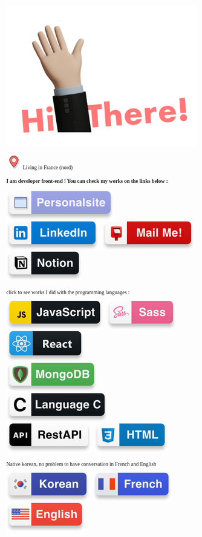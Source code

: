 
<div style="font-family: 'futura'">
<img src="hi-there.svg">
<p ><img src="./icons/location.svg"> Living in France (nord)</p>
<h4 class="title">I am developer front-end ! You can check my works on the links below :</h4>


<div class="section-a">
  <a style="margin-right: 5px" hreh="https://gpq8l8s.github.io/HyebinKim/"><img src="./icons/personal-site.svg"></a>
  <a style="margin-right: 5px" hreh="https://www.linkedin.com/in/hyebin-kim-61b787196/"><img src="./icons/linkedin.svg"></a>
  <a style="margin-right: 5px" hreh="mailto:Hyebin0KIM@gmail.com"><img src="./icons/mail.svg"></a>
  <a style="margin-right: 5px" hreh="https://occipital-scapula-12a.notion.site/Hyebin-Kim-0adec3c683354a36bd5d542afdf313f7"><img src="./icons/notion.svg"></a>
</div>

<div class="section-b" style="margin-bottom: 20px;">
  <p id="works" style="margin-top: 20px;"> click to see works I did with the programming languages :
  <div>
    <a style="margin-right: 5px" href="https://github.com/gpq8l8s/kanap_p5_ocr"> <img src="./icons/js.svg"></a>
    <a style="margin-right: 5px" href="https://github.com/gpq8l8s/camping-site"> <img src="./icons/sass.svg"></a>
    <a style="margin-right: 5px" href="https://github.com/gpq8l8s/Kasa_P7_OCR"><img src="./icons/react.svg"/></a>
  </div>
  <div>
    <a style="margin-right: 5px" href="https://github.com/gpq8l8s/P6_Piiquante_ocr"> <img src="./icons/mongodb.svg"></a>
    <a style="margin-right: 5px" href="https://github.com/gpq8l8s/C"> <img src="./icons/c.svg"></a>
    <a style="margin-right: 5px" href="#"> <img src="./icons/api.svg"></a>
    <a style="margin-right: 5px" href=""> <img src="./icons/html.svg"></a>
  </div>
</div>

<div class="section-c">
<p>Native korean, no problem to have conversation in French and English
<div>
<img style="margin-right: 5px;" src="./icons/kr.svg">
<img style="margin-right: 5px;" src="./icons/fr.svg">
<img style="margin-right: 5px;" src="./icons/usa.svg">
</div>
</div>
</div>